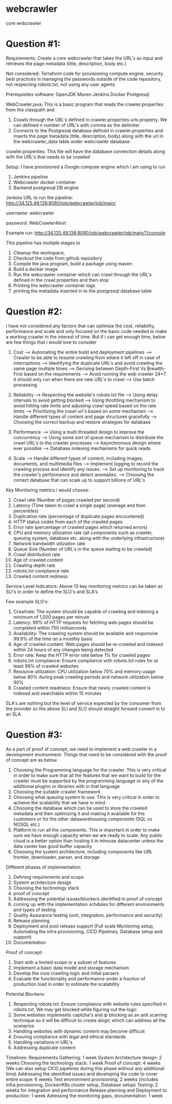 # webcrawler
core webcrawler

# Question #1:
Requirements:
Create a core webcrawler that takes the URL's as input and retrieves the page metadata (title, description, body etc.)

Not considered: Terraform code for provisioning compute engine, security best practices in managing the passwords outside of the code repository, not respecting robots.txt, not using any user agents


Prerequisites software:
OpenJDK
Maven
Jenkins
Docker
Postgresql

WebCrawler.java:
This is a basic program that reads the crawler.properties from the classpath and
1. Crawls through the URL's defined in crawler.properties urls property. We can defined n number of URL's with comma as the delimiter
2. Connects to the Postgresql database defined in crawler.properties and inserts the page metadata (title, description, body) along with the url in the webcrawler_data table under webcrawler database.

crawler.properties:
This file will have the database connection details along with the URL's that needs to be crawled

Setup:
I have provisioned a Google compute engine which i am using to run
1. Jenkins pipeline
2. Webcrawler docker container
3. Backend postgresql DB engine


Jenkins URL to run the pipeline: http://34.125.49.138:8080/job/webcrawler/job/main/

username: webcrawler

password: WebCrawler4test

Example run: http://34.125.49.138:8080/job/webcrawler/job/main/7/console


This pipeline has multiple stages to 
1. Cleanup the workspace,
2. Checkout the code from github repository
3. Compile the java program, build a package using maven
4. Build a docker image
5. Run the webcrawler container which can crawl through the URL's defined in the crawl.properties and then stop
6. Printing the webcrawler container logs
7. printing the metadata inserted in to the postgresql database table


# Question #2:
I have not considered any factors that can optimize the cost, reliability, performance and scale and only focused on the basic code needed to make a working crawler in the interest of time. But if i can get enough time, below are few things that i would love to consider

1. Cost
  --> Automating the entire build and deployment pipelines
  --> Crawler to be able to resume crawling from where it left off in case of interruptions
  --> Identifying the duplicate URL's and avoid crawling the same page multiple times
  --> Decising between Depth-First Vs Breadth-First based on the requirements
  --> Avoid running the web crawler 24*7. it should only run when there are new URL's to crawl
  --> Use batch processing

2. Reliability
  --> Respecting the website's robots.txt file
  --> Using delay intervals to avoid getting blocked
  --> Using throttling mechanism to avoid hitting rate limits and adjusting crawl speed based on the rate limits
  --> Prioritizing the crawl url's based on some mechanism
  --> Handle different types of content and page structures gracefully
  --> Choosing the correct backup and restore strategies for database

3. Performance
  --> Using a multi threaded design to improve the concurrency
  --> Using some sort of queue mechanism to distribute the crawl URL's to the crawler processes
  --> Asynchronous design where ever possible
  --> Database indexing mechanisms for quick reads

4. Scale
  --> Handle different types of content, including images, documents, and multimedia files
  --> Implement logging to record the crawling process and identify any issues.
  --> Set up monitoring to track the crawler's performance and detect anomalies.
  --> Choosing the correct database that can scale up to support billions of URL's

Key Monitoring metrics i would choose:
1. Crawl rate (Number of pages crawled per second)
2. Latency (Time taken to crawl a single page) (average and then percentiles)
3. Duplication rate (percentage of duplicate pages encountered)
4. HTTP status codes from each of the crawled pages
5. Error rate (percentage of crawled pages which returned errors)
6. CPU and memory utilization rate (all components such as crawler, queuing system, databses etc. along with the underlying infrastructure)
7. Network bandwidth utlization rate
8. Queue Size (Number of URL's in the queue waiting to be crawled)
9. Crawl distribution rate
10. Age of crawled content
11. Crawling depth rate
12. robots.txt compliance rate
13. Crawled content rediness

Service Level Indicators: 
Above 13 key monitoring metrics can be taken as SLI's in order to define the SLO's and SLA's

Few example SLO's:
1. Crawlrate: The system should be capable of crawling and indexing a minimum of 1,000 pages per minute
2. Latency: 99% of HTTP requests for fetching web pages should be completed within 750 milliseconds
3. Availability: The crawling system should be available and responsive 99.9% of the time on a monthly basis
4. Age of crawled content: Web pages should be re-crawled and indexed within 24 hours of any changes being detected
5. Error rate: Keep the HTTP error rate below 1% for crawled pages
6. robots.txt compliance: Ensure compliance with robots.txt rules for at least 99% of crawled websites
7. Resource utilization: CPU utilization below 70% and memory usage below 80% during peak crawling periods and network utilization below 90%
8. Crawled content readiness: Ensure that newly crawled content is indexed and searchable within 15 minutes

SLA's are nothing but the level of service expected by the consumer from the provider so the above SLI and SLO should straight forward convert in to an SLA

# Question #3:
As a part of proof of concept, we need to implement a web crawler in a development environment. Things that need to be considered with the proof of concept are as below

1. Choosing the Programming language for the crawler. This is very critical in order to make sure that all the features that we want to build for the crawler must be supported by the programming language or any of the additional plugins or libraries with in that language
2. Choosing the suitable crawler framework 
3. Choosing  what queuing system to use. This is very critical in order to acheive the scalability that we have in mind
4. Choosing the database which can be used to store the crawled metadata and then optimizing it and making it available for the customers or for the other datawarehousing components (SQL vs NOSQL etc.)
5. Platform to run all the components. This is important in order to make sure we have enough capacity when we are ready to scale. Any public cloud is a better option than hosting it in inhouse datacenter unless the data center has good buffer capacity
6. Choosing the system architecture, including components like URL frontier, downloader, parser, and storage


Different phases of implementation:
1. Defining requirements and scope
2. System architecture design
3. Choosing the technology stack
4. proof of concept
5. Addressing the potential issues/blockers identified in proof of concept
6. coming up with the implementation schdules for different environments and types of testing
7. Quality Assurance testing (unit, integration, performance and security)
8. Release planning
9. Deployment and post release support (Full scale Monitoring setup, Automating the infra provisioning, CICD Pipelines, Database setup and support)
10. Documentation

Proof of concept:
1. Start with a limited scope or a subset of features
2. Implement a basic data model and storage mechanism
3. Develop the core crawling logic and initial parsers
4. Evaluate the functionality and performance under a fraction of production load in order to estimate the scalability

Potential Blockers:
1. Respecting robots.txt: Ensure compliance with website rules specified in robots.txt. We may get blocked while figuring out the logic
2. Some websites implements captcha's and ip blocking as an anti scarring technique so it will be difficult to create alogic which can address all the scenarios
3. Handling websites with dynamic content may become difficult
4. Ensuring compliance with legal and ethical standards
5. Handling variations in URL's
6. Addressing duplicate content


Timelines:
Requirements Gathering: 1 week
System Architecture design: 2 weeks
Choosing the technology stack: 1 week
Proof of concept: 4 weeks (We can also setup CICD pipelines during this phase without any additional time)
Addressing the identified issues and developing the code to cover entire scope: 6 weeks
Test environment provisioning: 2 weeks (includes infra provisioning, Docker/K8s cluster setup, Database setup)
Testing: 2 weeks for integration and performance
Release planning and Deployment to production: 1 week
Adressing the monitoring gaps, documentation: 1 week


